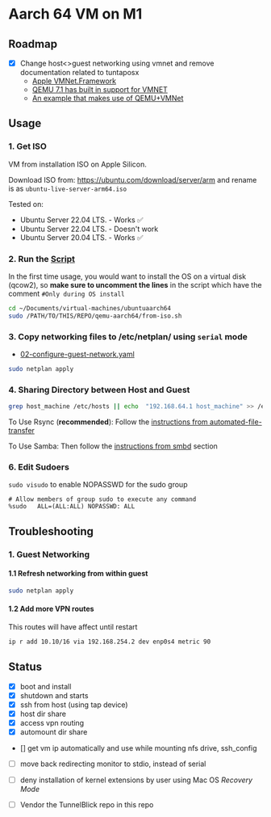 # Aarch 64 VM on M1
## Roadmap
- [x] Change host<>guest networking using vmnet and remove documentation related to tuntaposx
  - [Apple VMNet.Framework](https://developer.apple.com/documentation/vmnet)
  - [QEMU 7.1 has built in support for VMNET](https://github.com/lima-vm/socket_vmnet#how-is-socket_vmnet-related-to-qemu-builtin-vmnet-support)
  - [An example that makes use of QEMU+VMNet](https://gist.github.com/max-i-mil/f44e8e6f2416d88055fc2d0f36c6173b)

## Usage
### 1. Get ISO
VM from installation ISO on Apple Silicon.

Download ISO from: https://ubuntu.com/download/server/arm and rename is as `ubuntu-live-server-arm64.iso`

Tested on:
  - Ubuntu Server 22.04 LTS. - Works ✅
  - Ubuntu Server 22.04 LTS. - Doesn't work
  - Ubuntu Server 20.04 LTS. - Works ✅


### 2. Run the <a href="from-iso.sh">Script</a>
In the first time usage, you would want to install the OS on a virtual disk (qcow2), so **make sure to uncomment the lines** in the script which have the comment `#Only during OS install`
```sh
cd ~/Documents/virtual-machines/ubuntuaarch64
sudo /PATH/TO/THIS/REPO/qemu-aarch64/from-iso.sh
```

### 3. Copy networking files to /etc/netplan/ using `serial` mode
- [02-configure-guest-network.yaml](02-configure-guest-network.yaml)
```sh
sudo netplan apply
```

### 4. Sharing Directory between Host and Guest
```sh
grep host_machine /etc/hosts || echo  "192.168.64.1 host_machine" >> /etc/hosts
```
To Use Rsync (**recommended**): Follow the [instructions from automated-file-transfer](../automated-file-transfer/README.md#guest)

To Use Samba: Then follow the [instructions from smbd](../smbd/README.md#mount-on-linux-guest) section

### 6. Edit Sudoers
`sudo visudo` to enable NOPASSWD for the sudo group 
```
# Allow members of group sudo to execute any command
%sudo	ALL=(ALL:ALL) NOPASSWD: ALL
```



## Troubleshooting 
### 1. Guest Networking

#### 1.1 Refresh networking from within guest
```sh
sudo netplan apply
```

#### 1.2 Add more VPN routes
This routes will have affect until restart
```sh
ip r add 10.10/16 via 192.168.254.2 dev enp0s4 metric 90
```


## Status
- [x] boot and install
- [x] shutdown and starts
- [x] ssh from host (using tap device)
- [x] host dir share
- [x] access vpn routing 
- [x] automount dir share
- [] get vm ip automatically and use while mounting nfs drive, ssh_config
- [ ] move back redirecting monitor to stdio, instead of serial
- [ ] deny installation of kernel extensions by user using Mac OS _Recovery Mode_
- [ ] Vendor the TunnelBlick repo in this repo

